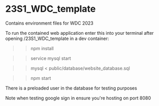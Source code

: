 # 23S1_WDC_template
Contains environment files for WDC 2023

To run the contained web application enter this into your terminal after opening /23S1_WDC_template in a dev container:

>> npm install

>> service mysql start

>> mysql < public/database/website_database.sql

>>npm start

There is a preloaded user in the database for testing purposes

Note when testing google sign in ensure you're hosting on port 8080
